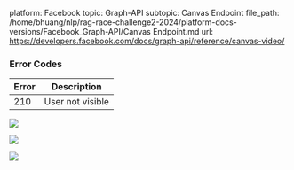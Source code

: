 platform: Facebook
topic: Graph-API
subtopic: Canvas Endpoint
file_path: /home/bhuang/nlp/rag-race-challenge2-2024/platform-docs-versions/Facebook_Graph-API/Canvas Endpoint.md
url: https://developers.facebook.com/docs/graph-api/reference/canvas-video/

### Error Codes

| Error | Description |
| --- | --- |
| 210 | User not visible |

![](https://www.facebook.com/tr?id=675141479195042&ev=PageView&noscript=1)

![](https://www.facebook.com/tr?id=574561515946252&ev=PageView&noscript=1)

![](https://www.facebook.com/tr?id=1754628768090156&ev=PageView&noscript=1)